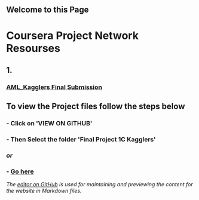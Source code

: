 ## Welcome to this Page

# Coursera Project Network Resourses

## 1.
### [AML_Kagglers Final Submission](https://meharima.github.io/Coursera_Project_Network_Resourses/Final%20Project%201C%20Kagglers/) 


## To view the Project files  follow the steps below

###  - Click on 'VIEW ON GITHUB'

###  - Then Select the folder 'Final Project 1C Kagglers'

### _or_
 
### - [Go here](https://github.com/MehaRima/Coursera_Project_Network_Resourses/tree/master/Final%20Project%201C%20Kagglers) 

 
*The [editor on GitHub](https://github.com/MehaRima/Coursera_Project_Network_Resourses/edit/master/README.md) is used for  maintaining and previewing the content for the website in Markdown files.*

